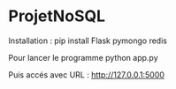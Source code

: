 # ProjetNoSQL
Installation :
pip install Flask pymongo redis

Pour lancer le programme
python app.py

Puis accés avec URL :
http://127.0.0.1:5000